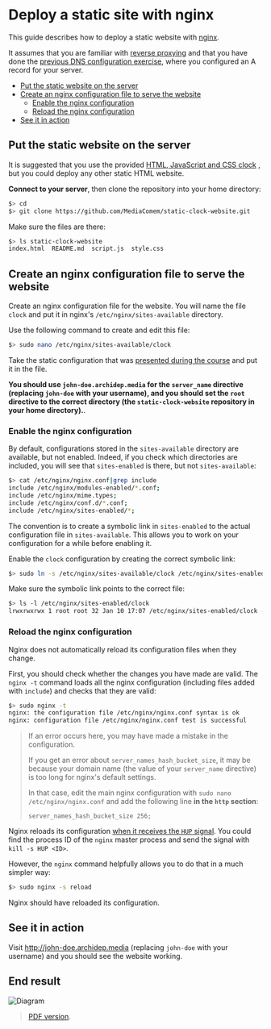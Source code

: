 # Deploy a static site with nginx

This guide describes how to deploy a static website with [nginx][nginx].

It assumes that you are familiar with [reverse proxying][slides]
and that you have done the [previous DNS configuration exercise][previous-ex],
where you configured an A record for your server.

<!-- START doctoc generated TOC please keep comment here to allow auto update -->
<!-- DON'T EDIT THIS SECTION, INSTEAD RE-RUN doctoc TO UPDATE -->


- [Put the static website on the server](#put-the-static-website-on-the-server)
- [Create an nginx configuration file to serve the website](#create-an-nginx-configuration-file-to-serve-the-website)
  - [Enable the nginx configuration](#enable-the-nginx-configuration)
  - [Reload the nginx configuration](#reload-the-nginx-configuration)
- [See it in action](#see-it-in-action)

<!-- END doctoc generated TOC please keep comment here to allow auto update -->



## Put the static website on the server

It is suggested that you use the provided [HTML, JavaScript and CSS clock][repo]
, but you could deploy any other static HTML website.

**Connect to your server**, then clone the repository into your home directory:

```bash
$> cd
$> git clone https://github.com/MediaComem/static-clock-website.git
```

Make sure the files are there:

```bash
$> ls static-clock-website
index.html  README.md  script.js  style.css
```



## Create an nginx configuration file to serve the website

Create an nginx configuration file for the website.
You will name the file `clock` and put it in nginx's `/etc/nginx/sites-available` directory.

Use the following command to create and edit this file:

```bash
$> sudo nano /etc/nginx/sites-available/clock
```

Take the static configuration that was [presented during the course][nginx-static-conf] and put it in the file.

**You should use `john-doe.archidep.media` for the `server_name` directive (replacing `john-doe` with your username),
and you should set the `root` directive to the correct directory (the `static-clock-website` repository in your home directory).**.

### Enable the nginx configuration

By default, configurations stored in the `sites-available` directory are available, but not enabled.
Indeed, if you check which directories are included, you will see that `sites-enabled` is there, but not `sites-available`:

```bash
$> cat /etc/nginx/nginx.conf|grep include
include /etc/nginx/modules-enabled/*.conf;
include /etc/nginx/mime.types;
include /etc/nginx/conf.d/*.conf;
include /etc/nginx/sites-enabled/*;
```

The convention is to create a symbolic link in `sites-enabled` to the actual configuration file in `sites-available`.
This allows you to work on your configuration for a while before enabling it.

Enable the `clock` configuration by creating the correct symbolic link:

```bash
$> sudo ln -s /etc/nginx/sites-available/clock /etc/nginx/sites-enabled/clock
```

Make sure the symbolic link points to the correct file:

```bash
$> ls -l /etc/nginx/sites-enabled/clock
lrwxrwxrwx 1 root root 32 Jan 10 17:07 /etc/nginx/sites-enabled/clock -> /etc/nginx/sites-available/clock
```

### Reload the nginx configuration

Nginx does not automatically reload its configuration files when they change.

First, you should check whether the changes you have made are valid.
The `nginx -t` command loads all the nginx configuration (including files added with `include`)
and checks that they are valid:

```bash
$> sudo nginx -t
nginx: the configuration file /etc/nginx/nginx.conf syntax is ok
nginx: configuration file /etc/nginx/nginx.conf test is successful
```

> If an error occurs here, you may have made a mistake in the configuration.
>
> If you get an error about `server_names_hash_bucket_size`,
> it may be because your domain name (the value of your `server_name` directive)
> is too long for nginx's default settings.
>
> In that case, edit the main nginx configuration with `sudo nano /etc/nginx/nginx.conf`
> and add the following line **in the `http` section**:
>
>     server_names_hash_bucket_size 256;

Nginx reloads its configuration [when it receives the `HUP` signal][nginx-signals].
You could find the process ID of the `nginx` master process and send the signal with `kill -s HUP <ID>`.

However, the `nginx` command helpfully allows you to do that in a much simpler way:

```bash
$> sudo nginx -s reload
```

Nginx should have reloaded its configuration.



## See it in action

Visit http://john-doe.archidep.media (replacing `john-doe` with your username)
and you should see the website working.



## End result

![Diagram](nginx-static-deployment.png)

> [PDF version](nginx-static-deployment.pdf).



[nginx]: http://nginx.org/
[nginx-signals]: http://nginx.org/en/docs/control.html
[nginx-static]: https://docs.nginx.com/nginx/admin-guide/web-server/serving-static-content/
[nginx-static-conf]: https://mediacomem.github.io/comem-archidep/2019-2020/subjects/reverse-proxy/?home=MediaComem%2Fcomem-archidep%23readme#28
[previous-ex]: dns-configuration.md
[repo]: https://github.com/MediaComem/static-clock-website
[slides]: https://mediacomem.github.io/comem-archidep/2019-2020/subjects/reverse-proxy/?home=MediaComem%2Fcomem-archidep%23readme#1
